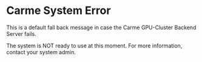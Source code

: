 # Carme System Error

This is a default fall back message in case the Carme GPU-Cluster Backend Server fails.

The system is NOT ready to use at this moment. For more information, contact your system admin.
